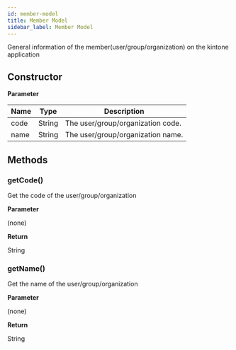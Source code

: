 ```yaml
---
id: member-model
title: Member Model
sidebar_label: Member Model
---
```


General information of the member(user/group/organization) on the kintone application


## Constructor

**Parameter**

| Name| Type| Description |
| --- | --- | --- |
| code | String | The user/group/organization code.
| name | String | The user/group/organization name.

## Methods

### getCode()

Get the code of the user/group/organization

**Parameter**

(none)

**Return**

String

### getName()

Get the name of the user/group/organization

**Parameter**

(none)

**Return**

String